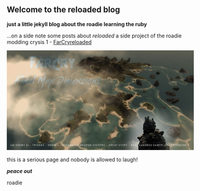 ## Welcome to the reloaded blog

**just a little jekyll blog about the roadie learning the ruby**

...on a side note some posts about _reloaded_ a side project of the roadie
modding crysis 1 - [FarCryreloaded](https://www.moddb.com/mods/farcry-reloaded)

![reloaded](/assets/images/reloaded.jpg)


this is a serious page and nobody is allowed to laugh!

***peace out***


roadie
